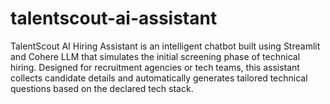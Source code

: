 # talentscout-ai-assistant
TalentScout AI Hiring Assistant is an intelligent chatbot built using Streamlit and Cohere LLM that simulates the initial screening phase of technical hiring. Designed for recruitment agencies or tech teams, this assistant collects candidate details and automatically generates tailored technical questions based on the declared tech stack.  
